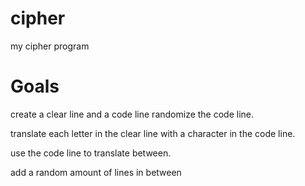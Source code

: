 # cipher
my cipher program

# Goals

create a clear line and a code line
randomize the code line.

translate each letter in the clear line with a character in the code line.

use the code line to translate between.

add a random amount of lines in between
